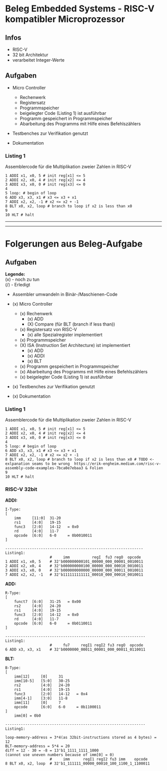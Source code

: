 # Beleg Embedded Systems - RISC-V kompatibler Microprozessor

## Infos
* RISC-V
* 32 bit Architektur
* verarbeitet Integer-Werte

## Aufgaben
* Micro Controller
    * Rechenwerk
    * Registersatz
    * Programmspeicher
    * beigelegter Code (Listing 1) ist ausführbar
    * Programm gespeichert in Programmspeicher
    * Abarbeitung des Programms mit Hilfe eines Befehlszählers

* Testbenches zur Verifikation genutzt
* Dokumentation


### Listing 1
Assemblercode für die Multiplikation zweier Zahlen in RISC-V
~~~~
1 ADDI x1, x0, 5 # init reg[x1] <= 5
2 ADDI x2, x0, 4 # init reg[x2] <= 4
3 ADDI x3, x0, 0 # init reg[x3] <= 0
4
5 loop: # begin of loop
6 ADD x3, x3, x1 # x3 <= x3 + x1
7 ADDI x2, x2, -1 # x2 <= x2 + -1
8 BLT x0, x2, loop # branch to loop if x2 is less than x0
9
10 HLT # halt
~~~~

----
----
# Folgerungen aus Beleg-Aufgabe

## Aufgaben
**Legende:** <br>
(x) - noch zu tun <br>
(/) - Erledigt

* Assembler umwandeln in Binär-/Maschienen-Code
* (x) Micro Controller
    * (x) Rechenwerk
        * (x) ADD
        * (X) Compare (für BLT (branch if less than))
    * (x) Registersatz von RISC-V
        * (x) alle Spezialregister implementiert
    * (x) Programmspeicher
    * (X) ISA (Instruction Set Architecture) ist implementiert
        * (x) ADD
        * (x) ADDI
        * (x) BLT
    * (x) Programm gespeichert in Programmspeicher
    * (x) Abarbeitung des Programms mit Hilfe eines Befehlszählers
    * (x) beigelegter Code (Listing 1) ist ausführbar

* (x) Testbenches zur Verifikation genutzt
* (x) Dokumentation

### Listing 1
Assemblercode für die Multiplikation zweier Zahlen in RISC-V
~~~~
1 ADDI x1, x0, 5 # init reg[x1] <= 5 
2 ADDI x2, x0, 4 # init reg[x2] <= 4
3 ADDI x3, x0, 0 # init reg[x3] <= 0
4
5 loop: # begin of loop
6 ADD x3, x3, x1 # x3 <= x3 + x1
7 ADDI x2, x2, -1 # x2 <= x2 + -1
8 BLT x0, x2, loop # branch to loop if x2 is less than x0 # TODO <- exlpanation seams to be wrong  https://erik-engheim.medium.com/risc-v-assembly-code-examples-7bca0e7ebaa3 & Folien
9
10 HLT # halt
~~~~
### RISC-V 32bit
**ADDI:**
~~~~
I-Type:
[
    imm     [11:0]  31-20
    rs1     [4:0]   19-15
    func3   [2:0]   14-12   = 0x0
    rd      [4:0]   11-7
    opcode  [6:0]   6-0     = 0b0010011
]

--------------------------------------------------------------
Listing1:
                    #     imm          regI  fu3 regO  opcode
1 ADDI x1, x0, 5    # 32'b000000000101_00000_000_00001_0010011
2 ADDI x2, x0, 4    # 32'b000000000100_00000_000_00010_0010011
3 ADDI x3, x0, 0    # 32'b000000000000_00000_000_00011_0010011
7 ADDI x2, x2, -1   # 32'b111111111111_00010_000_00010_0010011
~~~~

**ADD:**
~~~~
R-Type:
[
    funct7  [6:0]   31-25   = 0x00
    rs2     [4:0]   24-20
    rs1     [4:0]   19-15
    func3   [2:0]   14-12   = 0x0
    rd      [4:0]   11-7
    opcode  [6:0]   6-0     = 0b0110011
]

---------------------------------------------------------------
Listing1:
                    #     fu7     regI1 regI2 fu3 regO  opcode
6 ADD x3, x3, x1    # 32'b0000000_00011_00001_000_00011_0110011
~~~~

**BLT:**
~~~~
B-Type:
[
    imm[12]     [0]     31
    imm[10-5]   [5:0]   30-25
    rs2         [4:0]   24-20
    rs1         [4:0]   19-15
    func3       [2:0]   14-12   = 0x4
    imm[4-1]    [3:0]   11-8
    imm[11]     [0]     7
    opcode      [6:0]   6-0     = 0b1100011
]
    imm[0] = 0b0

---------------------------------------------------------------
Listing1:

loop-memory-address = 3*4(as 32bit-instructions stored as 4 bytes) = 12
BLT-memory-address = 5*4 = 20
diff = 12 - 30 = -8 = 13'b1_1111_1111_1000
(cannot use uneven numbers because of imm[0] = 0)
                    #     imm      regI1 regI2 fu3 imm    opcode 
8 BLT x0, x2, loop  # 32'b1_111111_00000_00010_100_1100_1_1100011
~~~~